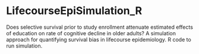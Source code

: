 # LifecourseEpiSimulation_R
Does selective survival prior to study enrollment attenuate estimated effects of education on rate of cognitive decline in older adults? A simulation approach for quantifying survival bias in lifecourse epidemiology.  R code to run simulation.
